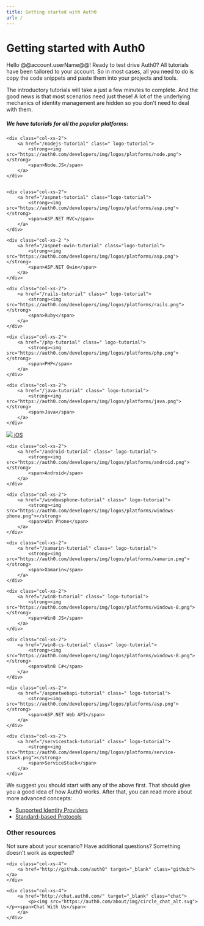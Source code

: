 ```yaml
---
title: Getting started with Auth0
url: /
---
```

# Getting started with Auth0

Hello @@account.userName@@! Ready to test drive Auth0? All tutorials have been tailored to your account. So in most cases, all you need to do is copy the code snippets and paste them into your projects and tools.

The introductory tutorials will take a just a few minutes to complete. And the good news is that most scenarios need just these! A lot of the underlying mechanics of identity management are hidden so you don't need to deal with them.

##### We have tutorials for all the popular platforms:


<div class="row getting-started-logos clearfix">

	<div class="col-xs-2">
		<a href="/nodejs-tutorial" class=" logo-tutorial">
			<strong><img src="https://auth0.com/developers/img/logos/platforms/node.png"></strong>
			<span>Node.JS</span>
		</a>
	</div>


	<div class="col-xs-2">
		<a href="/aspnet-tutorial" class="logo-tutorial">
			<strong><img src="https://auth0.com/developers/img/logos/platforms/asp.png"></strong>
			<span>ASP.NET MVC</span>
		</a>
	</div>

	<div class="col-xs-2 ">
		<a href="/aspnet-owin-tutorial" class="logo-tutorial">
			<strong><img src="https://auth0.com/developers/img/logos/platforms/asp.png"></strong>
			<span>ASP.NET Owin</span>
		</a>
	</div>

	<div class="col-xs-2">
		<a href="/rails-tutorial" class=" logo-tutorial">
			<strong><img src="https://auth0.com/developers/img/logos/platforms/rails.png"></strong>
			<span>Ruby</span>
		</a>
	</div>

	<div class="col-xs-2">
		<a href="/php-tutorial" class=" logo-tutorial">
			<strong><img src="https://auth0.com/developers/img/logos/platforms/php.png"></strong>
			<span>PHP</span>
		</a>
	</div>

	<div class="col-xs-2">
		<a href="/java-tutorial" class=" logo-tutorial">
			<strong><img src="https://auth0.com/developers/img/logos/platforms/java.png"></strong>
			<span>Java</span>
		</a>
	</div>
</div>

<div class="row getting-started-logos clearfix">
	<div class="col-xs-2">
		<a href="/ios-tutorial" class=" logo-tutorial">
			<strong><img src="https://auth0.com/developers/img/logos/platforms/ios.png"></strong>
			<span>iOS</span>
		</a>
	</div>

	<div class="col-xs-2">
		<a href="/android-tutorial" class=" logo-tutorial">
			<strong><img src="https://auth0.com/developers/img/logos/platforms/android.png"></strong>
			<span>Android</span>
		</a>
	</div>

	<div class="col-xs-2">
		<a href="/windowsphone-tutorial" class=" logo-tutorial">
			<strong><img src="https://auth0.com/developers/img/logos/platforms/windows-phone.png"></strong>
			<span>Win Phone</span>
		</a>
	</div>

	<div class="col-xs-2">
		<a href="/xamarin-tutorial" class=" logo-tutorial">
			<strong><img src="https://auth0.com/developers/img/logos/platforms/xamarin.png"></strong>
			<span>Xamarin</span>
		</a>
	</div>

	<div class="col-xs-2">
		<a href="/win8-tutorial" class=" logo-tutorial">
			<strong><img src="https://auth0.com/developers/img/logos/platforms/windows-8.png"></strong>
			<span>Win8 JS</span>
		</a>
	</div>

	<div class="col-xs-2">
		<a href="/win8-cs-tutorial" class=" logo-tutorial">
			<strong><img src="https://auth0.com/developers/img/logos/platforms/windows-8.png"></strong>
			<span>Win8 C#</span>
		</a>
	</div>
</div>


<div class="row getting-started-logos clearfix">

	<div class="col-xs-2">
		<a href="/aspnetwebapi-tutorial" class=" logo-tutorial">
			<strong><img src="https://auth0.com/developers/img/logos/platforms/asp.png"></strong>
			<span>ASP.NET Web API</span>
		</a>
	</div>

	<div class="col-xs-2">
		<a href="/servicestack-tutorial" class=" logo-tutorial">
			<strong><img src="https://auth0.com/developers/img/logos/platforms/service-stack.png"></strong>
			<span>ServiceStack</span>
		</a>
	</div>
</div>

We suggest you should start with any of the above first. That should give you a good idea of how Auth0 works. After that, you can read more about more advanced concepts:

- [Supported Identity Providers](identityproviders)
- [Standard-based Protocols](protocols)

### Other resources

Not sure about your scenario? Have additional questions? Something doesn't work as expected?

<div class="find-us row">
	<div class="col-xs-4">
		<a href="http://twitter.com/authzero" target="_blank" class="twitter"></a>
	</div>

	<div class="col-xs-4">
		<a href="http://github.com/auth0" target="_blank" class="github"></a>
	</div>

	<div class="col-xs-4">
		<a href="http://chat.auth0.com/" target="_blank" class="chat">
			<p><img src="https://auth0.com/about/img/circle_chat_alt.svg"></p><span>Chat With Us</span>
		</a>
	</div>
</div>
